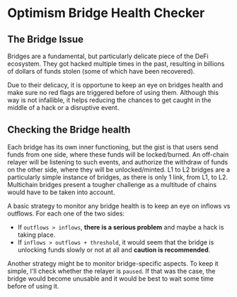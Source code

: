 # Optimism Bridge Health Checker

## The Bridge Issue

Bridges are a fundamental, but particularly delicate piece of the DeFi ecosystem. They got hacked multiple times in the past, resulting in billions of dollars of funds stolen (some of which have been recovered).

Due to their delicacy, it is opportune to keep an eye on bridges health and make sure no red flags are triggered before of using them. Although this way is not infallible, it helps reducing the chances to get caught in the middle of a hack or a disruptive event.

## Checking the Bridge health

Each bridge has its own inner functioning, but the gist is that users send funds from one side, where these funds will be locked/burned. An off-chain relayer will be listening to such events, and authorize the withdraw of funds on the other side, where they will be unlocked/minted. L1 to L2 bridges are a particularly simple instance of bridges, as there is only 1 link, from L1, to L2. Multichain bridges present a tougher challenge as a multitude of chains would have to be taken into account.

A basic strategy to monitor any bridge health is to keep an eye on inflows vs outflows. For each one of the two sides:

- If `outflows > inflows`, **there is a serious problem** and maybe a hack is taking place.
- If `inflows > outflows + threshold`, it would seem that the bridge is unlocking funds slowly or not at all and **caution is recommended**.

Another strategy might be to monitor bridge-specific aspects. To keep it simple, I'll check whether the relayer is `paused`. If that was the case, the bridge would become unusable and it would be best to wait some time before of using it.
